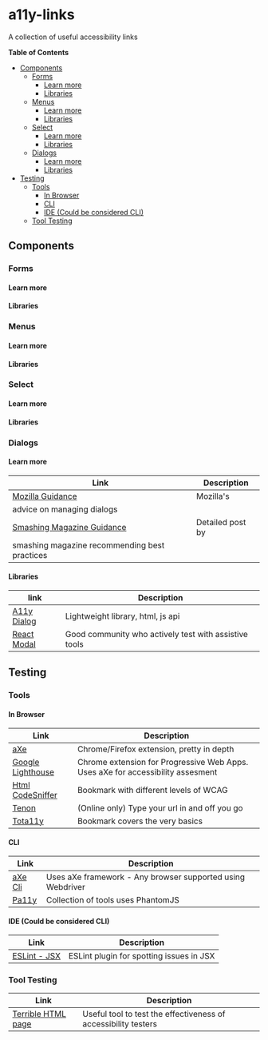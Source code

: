 # a11y-links
A collection of useful accessibility links

**Table of Contents**

   * [Components](#components)
      * [Forms](#forms)
         * [Learn more](#learn-more)
         * [Libraries](#libraries)
      * [Menus](#menus)
         * [Learn more](#learn-more-1)
         * [Libraries](#libraries-1)
      * [Select](#select)
         * [Learn more](#learn-more-2)
         * [Libraries](#libraries-2)
      * [Dialogs](#dialogs)
         * [Learn more](#learn-more-3)
         * [Libraries](#libraries-3)
   * [Testing](#testing)
      * [Tools](#tools)
         * [In Browser](#in-browser)
         * [CLI](#cli)
         * [IDE (Could be considered CLI)](#ide-could-be-considered-cli)
      * [Tool Testing](#tool-testing)

## Components
### Forms
#### Learn more
#### Libraries

### Menus
#### Learn more
#### Libraries

### Select
#### Learn more

#### Libraries

### Dialogs
#### Learn more
| Link | Description | 
|-|-|
| [Mozilla Guidance](https://developer.mozilla.org/en-US/docs/Web/Accessibility/ARIA/ARIA_Techniques/Using_the_dialog_role) | Mozilla's 
advice on managing dialogs |
| [Smashing Magazine Guidance](https://www.smashingmagazine.com/2014/09/making-modal-windows-better-for-everyone/) | Detailed post by 
smashing magazine recommending best practices | 

#### Libraries
| link | Description |
|-|-|
| [A11y Dialog](http://edenspiekermann.github.io/a11y-dialog/) | Lightweight library, html, js api  |
| [React Modal](https://github.com/reactjs/react-modal) | Good community who actively test with assistive tools |

## Testing
### Tools
#### In Browser
| Link | Description | 
|-|-|
| [aXe](https://www.deque.com/products/aXe/) | Chrome/Firefox extension, pretty in depth | 
| [Google Lighthouse](https://developers.google.com/web/tools/lighthouse/) | Chrome extension for Progressive Web Apps. Uses aXe for accessibility assesment |
| [Html CodeSniffer](http://squizlabs.github.io/HTML_CodeSniffer/)| Bookmark with different levels of WCAG | 
| [Tenon](https://tenon.io/) | (Online only) Type your url in and off you go |
| [Tota11y](http://khan.github.io/tota11y/)| Bookmark covers the very basics |

#### CLI 
| Link | Description | 
|-|-|
| [aXe Cli](https://github.com/dequelabs/axe-cli)| Uses aXe framework - Any browser supported using Webdriver |
| [Pa11y](http://pa11y.org/)| Collection of tools uses PhantomJS |

#### IDE (Could be considered CLI)
| Link | Description | 
|-|-|
| [ESLint - JSX](https://github.com/evcohen/eslint-plugin-jsx-a11y)| ESLint plugin for spotting issues in JSX | 

### Tool Testing 
| Link | Description |
| --- | --- |
| [Terrible HTML page](https://alphagov.github.io/accessibility-tool-audit/test-cases.html) | Useful tool to test the effectiveness of accessibility testers |

